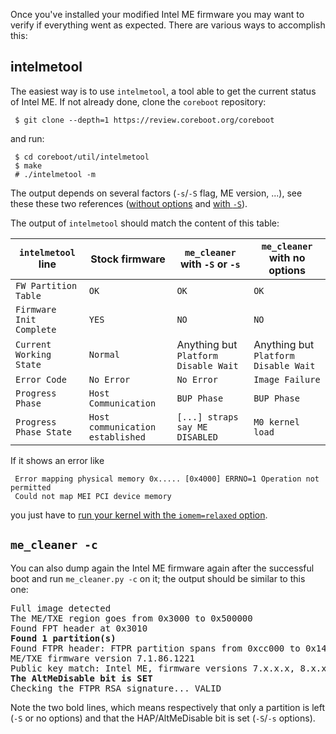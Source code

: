 Once you've installed your modified Intel ME firmware you may want to verify if everything went as expected.
There are various ways to accomplish this:

## intelmetool

The easiest way is to use `intelmetool`, a tool able to get the current status of Intel ME. If not already done, clone the `coreboot` repository:

     $ git clone --depth=1 https://review.coreboot.org/coreboot

and run:

     $ cd coreboot/util/intelmetool
     $ make
     # ./intelmetool -m

The output depends on several factors (`-s`/`-S` flag, ME version, ...), see these these two references ([without options](https://gist.github.com/corna/d637a7c3279f41e9be65b43b673d54d3) and [with `-S`](https://gist.github.com/corna/6d8a24fdaca1afd0ae2a84ecde4573dd)).

The output of `intelmetool` should match the content of this table:

| `intelmetool` line       | Stock firmware                   | `me_cleaner` with `-S` or `-s`       | `me_cleaner` with no options         |
|--------------------------|----------------------------------|--------------------------------------|--------------------------------------|
| `FW Partition Table`     | `OK`                             | `OK`                                 | `OK`                                 |
| `Firmware Init Complete` | `YES`                            | `NO`                                 | `NO`                                 |
| `Current Working State`  | `Normal`                         | Anything but `Platform Disable Wait` | Anything but `Platform Disable Wait` |
| `Error Code`             | `No Error`                       | `No Error`                           | `Image Failure`                      |
| `Progress Phase`         | `Host Communication`             | `BUP Phase`                          | `BUP Phase`                          |
| `Progress Phase State`   | `Host communication established` | `[...] straps say ME DISABLED`       | `M0 kernel load`                     |

If it shows an error like

     Error mapping physical memory 0x..... [0x4000] ERRNO=1 Operation not permitted
     Could not map MEI PCI device memory

you just have to [run your kernel with the `iomem=relaxed` option](https://github.com/corna/me_cleaner/issues/30#issuecomment-301193328).

## `me_cleaner -c`

You can also dump again the Intel ME firmware again after the successful boot and run `me_cleaner.py -c` on it; the output should be similar to this one:

<pre>
Full image detected
The ME/TXE region goes from 0x3000 to 0x500000
Found FPT header at 0x3010
<b>Found 1 partition(s)</b>
Found FTPR header: FTPR partition spans from 0xcc000 to 0x142000
ME/TXE firmware version 7.1.86.1221
Public key match: Intel ME, firmware versions 7.x.x.x, 8.x.x.x
<b>The AltMeDisable bit is SET</b>
Checking the FTPR RSA signature... VALID
</pre>

Note the two bold lines, which means respectively that only a partition is left (`-S` or no options) and that the HAP/AltMeDisable bit is set (`-S`/`-s` options).